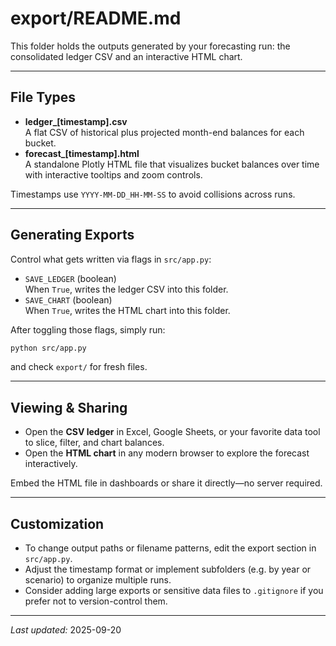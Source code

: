 # export/README.md

This folder holds the outputs generated by your forecasting run: the consolidated ledger CSV and an interactive HTML chart.

---

## File Types

- **ledger\_[timestamp].csv**  
  A flat CSV of historical plus projected month-end balances for each bucket.
- **forecast\_[timestamp].html**  
  A standalone Plotly HTML file that visualizes bucket balances over time with interactive tooltips and zoom controls.

Timestamps use `YYYY-MM-DD_HH-MM-SS` to avoid collisions across runs.

---

## Generating Exports

Control what gets written via flags in `src/app.py`:

- `SAVE_LEDGER` (boolean)  
  When `True`, writes the ledger CSV into this folder.
- `SAVE_CHART` (boolean)  
  When `True`, writes the HTML chart into this folder.

After toggling those flags, simply run:

```bash
python src/app.py
```

and check `export/` for fresh files.

---

## Viewing & Sharing

- Open the **CSV ledger** in Excel, Google Sheets, or your favorite data tool to slice, filter, and chart balances.
- Open the **HTML chart** in any modern browser to explore the forecast interactively.

Embed the HTML file in dashboards or share it directly—no server required.

---

## Customization

- To change output paths or filename patterns, edit the export section in `src/app.py`.
- Adjust the timestamp format or implement subfolders (e.g. by year or scenario) to organize multiple runs.
- Consider adding large exports or sensitive data files to `.gitignore` if you prefer not to version-control them.

---

_Last updated:_ 2025-09-20
